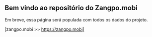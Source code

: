 ## Bem vindo ao repositório do Zangpo.mobi

Em breve, essa página será populada com todos os dados do projeto.

[zangpo.mobi >> https://zangpo.mobi]
